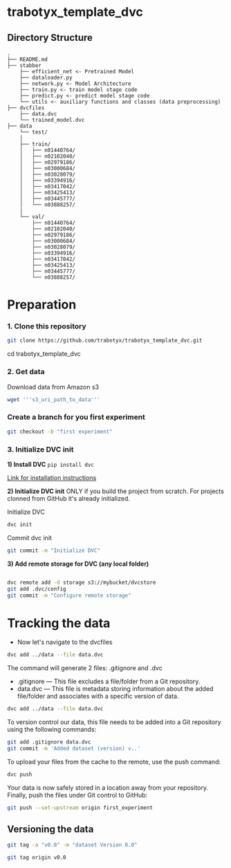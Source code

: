 # trabotyx_template_dvc

Directory Structure
--------------------

    .
    ├── README.md
    ├── stabber
        ├── efficient_net <- Pretrained Model
        ├── dataloader.py 
        ├── network.py <- Model Architecture 
        ├── train.py <- train model stage code
        ├── predict.py <- predict model stage code
        └── utils <- auxiliary functions and classes (data preprocessing)
    ├── dvcfiles
        ├── data.dvc  
        └── trained_model.dvc
    ├── data
        └── test/
        │
        ├── train/
        │   ├── n01440764/
        │   ├── n02102040/
        │   ├── n02979186/
        │   ├── n03000684/
        │   ├── n03028079/
        │   ├── n03394916/
        │   ├── n03417042/
        │   ├── n03425413/
        │   ├── n03445777/
        │   └── n03888257/
        |
        └── val/
            ├── n01440764/
            ├── n02102040/
            ├── n02979186/
            ├── n03000684/
            ├── n03028079/
            ├── n03394916/
            ├── n03417042/
            ├── n03425413/
            ├── n03445777/
            └── n03888257/

# Preparation

### 1. Clone this repository

```bash
git clone https://github.com/trabotyx/trabotyx_template_dvc.git
```

cd trabotyx_template_dvc 

### 2. Get data

Download data from Amazon s3

```bash
wget '''s3_uri_path_to_data'''
```         
###  Create a branch for you first experiment
```bash
git checkout -b "first experiment"
```  
### 3. Initialize DVC init 

__1) Install DVC__ 
`pip install dvc`

[Link for installation instructions](https://dvc.org/doc/get-started/install)

__2) Initialize DVC init__
ONLY if you build the project from scratch. For projects clonned from GitHub it's already initialized.

Initialize DVC 
```bash
dvc init
```

Commit dvc init

```bash
git commit -m "Initialize DVC"
``` 

__3) Add remote storage for DVC (any local folder)__
```bash

dvc remote add -d storage s3://mybucket/dvcstore
git add .dvc/config
git commit -m "Configure remote storage"
```
# Tracking the data

- Now let's navigate to the dvcfiles

```bash
dvc add ../data --file data.dvc
``` 

The command will generate 2 files: .gitignore and .dvc
* .gitignore — This file excludes a file/folder from a Git repository.
* data.dvc — This file is metadata storing information about the added file/folder and associates with a specific version of data.

```bash
dvc add ../data --file data.dvc
``` 

To version control our data, this file needs to be added into a Git repository using the following commands:

```bash
git add .gitignore data.dvc
git commit -m 'Added dataset (version) v..'
``` 

To upload your files from the cache to the remote, use the push command:

```bash
dvc push
``` 

Your data is now safely stored in a location away from your repository. Finally, push the files under Git control to GitHub:

```bash
git push --set-upstream origin first_experiment
``` 

## Versioning the data

```bash
git tag -a "v0.0" -m "dataset Version 0.0"
``` 
```bash
git tag origin v0.0
``` 


